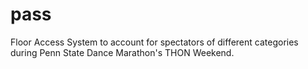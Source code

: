 pass
====

Floor Access System to account for spectators of different categories during Penn State Dance Marathon's THON Weekend.